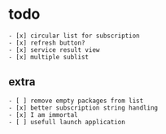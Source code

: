 # todo

	- [x] circular list for subscription
	- [x] refresh button?
	- [x] service result view
	- [x] multiple sublist

## extra

	- [ ] remove empty packages from list
	- [x] better subscription string handling
	- [x] I am immortal
	- [ ] usefull launch application